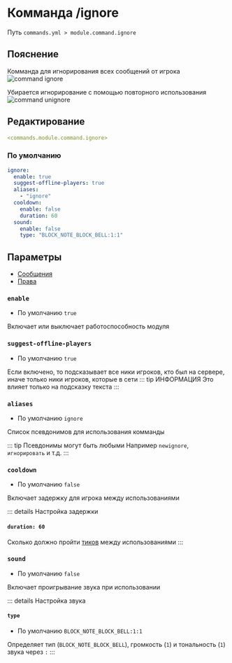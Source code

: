 # Комманда /ignore
Путь `commands.yml > module.command.ignore`

## Пояснение
Комманда для игнорирования всех сообщений от игрока
![command ignore](/commandignore.png)

Убирается игнорирование с помощью повторного использования
![command unignore](/commandunignore.png)

## Редактирование
```yaml
<commands.module.command.ignore>
```

### По умолчанию
```yaml
ignore:
  enable: true
  suggest-offline-players: true
  aliases:
    - "ignore"
  cooldown:
    enable: false
    duration: 60
  sound:
    enable: false
    type: "BLOCK_NOTE_BLOCK_BELL:1:1"
```

## Параметры

- [Сообщения](/ru/messages/ru_ru/module/command/ignore/)
- [Права](/ru/permissions/module/command/ignore/)

### `enable`
- По умолчанию `true`

Включает или выключает работоспособность модуля

### `suggest-offline-players`
- По умолчанию `true`

Если включено, то подсказывает все ники игроков, кто был на сервере, иначе только ники игроков, которые в сети
::: tip ИНФОРМАЦИЯ
Это влияет только на подсказку текста
:::

### `aliases`
- По умолчанию `ignore`

Список псевдонимов для использования комманды

::: tip Псевдонимы могут быть любыми
Например `newignore`, `игнорировать` и т.д.
:::

### `cooldown`
- По умолчанию `false`

Включает задержку для игрока между использованиями

::: details Настройка задержки
#### `duration: 60`

Сколько должно пройти [тиков](https://ru.minecraft.wiki/w/%D0%A2%D0%B0%D0%BA%D1%82) между использованиями
:::

### `sound`
- По умолчанию `false`

Включает проигрывание звука при использовании

::: details Настройка звука
#### `type`
- По умолчанию `BLOCK_NOTE_BLOCK_BELL:1:1`

Определяет тип (`BLOCK_NOTE_BLOCK_BELL`), громкость (`1`) и тональность (`1`) звука через `:`
:::